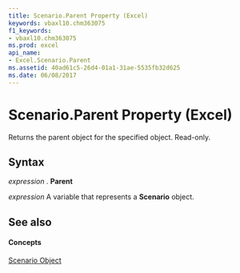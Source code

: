 ```yaml
---
title: Scenario.Parent Property (Excel)
keywords: vbaxl10.chm363075
f1_keywords:
- vbaxl10.chm363075
ms.prod: excel
api_name:
- Excel.Scenario.Parent
ms.assetid: 40ad61c5-26d4-01a1-31ae-5535fb32d625
ms.date: 06/08/2017
---
```



# Scenario.Parent Property (Excel)

Returns the parent object for the specified object. Read-only.


## Syntax

 _expression_ . **Parent**

 _expression_ A variable that represents a **Scenario** object.


## See also


#### Concepts


[Scenario Object](Excel.Scenario.md)

